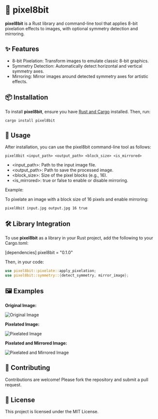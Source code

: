 # 📸 pixel8bit

**pixel8bit** is a Rust library and command-line tool that applies 8-bit pixelation effects to images, with optional symmetry detection and mirroring.

## ✨ Features

- 8-bit Pixelation: Transform images to emulate classic 8-bit graphics.
- Symmetry Detection: Automatically detect horizontal and vertical symmetry axes.
- Mirroring: Mirror images around detected symmetry axes for artistic effects.

## 📦 Installation

To install **pixel8bit**, ensure you have [Rust and Cargo](https://www.rust-lang.org/tools/install) installed. Then, run:

```
cargo install pixel8bit
```

## 🚀 Usage

After installation, you can use the pixel8bit command-line tool as follows:

```
pixel8bit <input_path> <output_path> <block_size> <is_mirrored>
```

- <input_path>: Path to the input image file.
- <output_path>: Path to save the processed image.
- <block_size>: Size of the pixel blocks (e.g., 16).
- <is_mirrored>: true or false to enable or disable mirroring.

Example:

To pixelate an image with a block size of 16 pixels and enable mirroring:

```
pixel8bit input.jpg output.jpg 16 true
```

## 🛠️ Library Integration

To use **pixel8bit** as a library in your Rust project, add the following to your Cargo.toml:

[dependencies]
pixel8bit = "0.1.0"

Then, in your code:

```rust
use pixel8bit::pixelate::apply_pixelation;
use pixel8bit::symmetry::{detect_symmetry, mirror_image};
```

## 🖼️ Examples

**Original Image:**

![Original Image](examples/original.jpg)

**Pixelated Image:**

![Pixelated Image](examples/pixelated.jpg)

**Pixelated and Mirrored Image:**

![Pixelated and Mirrored Image](examples/pixelated_mirrored.jpg)

## 🤝 Contributing

Contributions are welcome! Please fork the repository and submit a pull request.

## 📄 License

This project is licensed under the MIT License.
